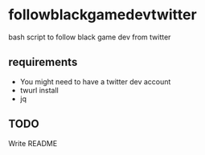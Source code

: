 # followblackgamedevtwitter
bash script to follow black game dev from twitter

## requirements

- You might need to have a twitter dev account
- twurl install
- jq

## TODO
Write README
